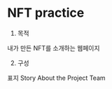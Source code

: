 # NFT practice

1. 목적

  내가 만든 NFT를 소개하는 웹페이지
  
 2. 구성

  표지
  Story
  About the Project
  Team
  
  
